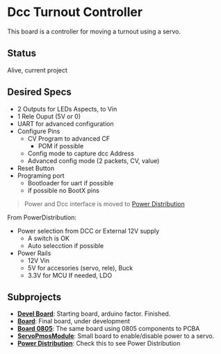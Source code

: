 # Dcc Turnout Controller
This board is a controller for moving a turnout using a servo.

## Status
Alive, current project

## Desired Specs
* 2 Outputs for LEDs Aspects, to Vin
* 1 Rele Ouput (5V or 0)
* UART for advanced configuration
* Configure Pins
  * CV Program to advanced CF
    * POM if possible
  * Config mode to capture dcc Address
  * Advanced config mode (2 packets, CV, value)
* Reset Button
* Programing port
  * Bootloader for uart if possible
  * if possible no BootX pins

> Power and Dcc interface is moved to [Power Distribution](../DccBlocks/DccPowerDistribution/)

From PowerDistribution:
* Power selection from DCC or External 12V supply
  * A switch is OK
  * Auto selecction if possible
* Power Rails
  * 12V Vin
  * 5V for accesories (servo, rele), Buck
  * 3.3V for MCU If needed, LDO


## Subprojects
* __[Devel Board](board/DccDev)__: Starting board, arduino factor. Finished.
* __[Board](board/DccDecoder)__: Final board, under development
* __[Board 0805](board/DccDecoder0805)__: The same board using 0805 components to PCBA
* __[ServoPmosModule](modules/ServoPmosModule)__: Small board to enable/disable power to a servo.
* __[Power Distribution](../DccBlocks/DccPowerDistribution/)__: Check this to see Power Distribution
